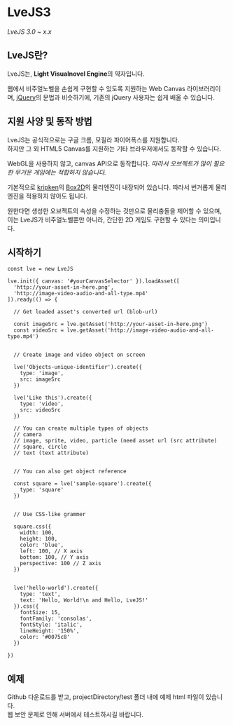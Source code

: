 # LveJS3
*LveJS 3.0 ~ x.x*

## LveJS란?
LveJS는, **Light Visualnovel Engine**의 약자입니다.  

웹에서 비주얼노벨을 손쉽게 구현할 수 있도록 지원하는 Web Canvas 라이브러리이며, [jQuery](https://github.com/jquery/jquery)의 문법과 비슷하기에, 기존의 jQuery 사용자는 쉽게 배울 수 있습니다.

## 지원 사양 및 동작 방법
LveJS는 공식적으로는 구글 크롬, 모질라 파이어폭스를 지원합니다.  
하지만 그 외 HTML5 Canvas를 지원하는 기타 브라우저에서도 동작할 수 있습니다.  

WebGL을 사용하지 않고, canvas API으로 동작합니다. *따라서 오브젝트가 많이 필요한 무거운 게임에는 적합하지 않습니다.*  

기본적으로 [kripken](https://github.com/kripken)의 [Box2D](https://github.com/kripken/box2d.js)의 물리엔진이 내장되어 있습니다. 
따라서 번거롭게 물리엔진을 적용하지 않아도 됩니다.  

원한다면 생성한 오브젝트의 속성을 수정하는 것만으로 물리충돌을 제어할 수 있으며, 
이는 LveJS가 비주얼노벨뿐만 아니라, 간단한 2D 게임도 구현할 수 있다는 의미입니다.

## 시작하기
```
const lve = new LveJS

lve.init({ canvas: '#yourCanvasSelector' }).loadAsset([
  'http://your-asset-in-here.png',
  'http://image-video-audio-and-all-type.mp4'
]).ready(() => {
  
  // Get loaded asset's converted url (blob-url)
  
  const imageSrc = lve.getAsset('http://your-asset-in-here.png')
  const videoSrc = lve.getAsset('http://image-video-audio-and-all-type.mp4')
  
  
  // Create image and video object on screen
  
  lve('Objects-unique-identifier').create({
    type: 'image',
    src: imageSrc
  })
  
  lve('Like this').create({
    type: 'video',
    src: videoSrc
  })
  
  // You can create multiple types of objects
  // camera
  // image, sprite, video, particle (need asset url (src attribute)
  // square, circle
  // text (text attribute)
  
  
  // You can also get object reference
  
  const square = lve('sample-square').create({
    type: 'square'
  })
  
  
  // Use CSS-like grammer
  
  square.css({
    width: 100,
    height: 100,
    color: 'blue',
    left: 100, // X axis
    bottom: 100, // Y axis
    perspective: 100 // Z axis
  })
  
  
  lve('hello-world').create({
    type: 'text',
    text: 'Hello, World!\n and Hello, LveJS!'
  }).css({
    fontSize: 15,
    fontFamily: 'consolas',
    fontStyle: 'italic',
    lineHeight: '150%',
    color: '#0075c8'
  })

})
```

## 예제
Github 다운로드를 받고, projectDirectory/test 폴더 내에 예제 html 파일이 있습니다.  
웹 보안 문제로 인해 서버에서 테스트하시길 바랍니다.
